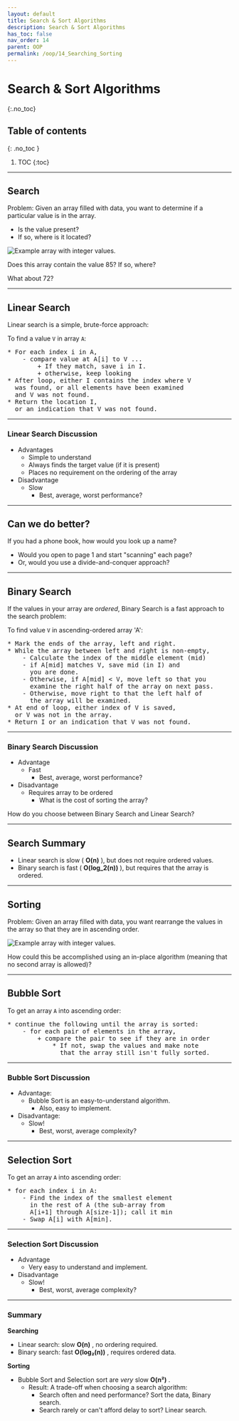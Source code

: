 ```yaml
---
layout: default
title: Search & Sort Algorithms
description: Search & Sort Algorithms
has_toc: false
nav_order: 14
parent: OOP
permalink: /oop/14_Searching_Sorting
---
```


# Search & Sort Algorithms
{:.no_toc}

## Table of contents
{: .no_toc }

1. TOC
{:toc}

---

## Search

Problem:  Given an array filled with data, you want to determine if a particular value is in the array.

* Is the value present?
* If so, where is it located?

![Example array with integer values.]({{site.baseurl}}/assets/CS50pics/shared/integer_array_with_values.svg)

Does this array contain the value 85?  If so, where?

What about 72?

---

## Linear Search

Linear search is a simple, brute-force approach:

To find a value `V` in array `A`:  

<pre>
* For each index i in A,
    - compare value at A[i] to V ...
        + If they match, save i in I.
        + otherwise, keep looking
* After loop, either I contains the index where V 
  was found, or all elements have been examined 
  and V was not found.
* Return the location I, 
  or an indication that V was not found.
</pre>

---

### Linear Search Discussion

* Advantages
    - Simple to understand
    - Always finds the target value (if it is present)
    - Places no requirement on the ordering of the array
* Disadvantage
    - Slow
        + Best, average, worst performance?

---

## Can we do better?

If you had a phone book, how would you look up a name?

* Would you open to page 1 and start "scanning" each page?
* Or, would you use a divide-and-conquer approach?

---

## Binary Search

If the values in your array are _ordered_, Binary Search is a fast approach to the search problem:

To find value `V` in ascending-ordered array 'A':

<pre>
* Mark the ends of the array, left and right.
* While the array between left and right is non-empty,
    - Calculate the index of the middle element (mid)
    - if A[mid] matches V, save mid (in I) and 
      you are done.
    - Otherwise, if A[mid] < V, move left so that you 
      examine the right half of the array on next pass.
    - Otherwise, move right to that the left half of 
      the array will be examined.
* At end of loop, either index of V is saved, 
  or V was not in the array.
* Return I or an indication that V was not found.
</pre>

---

### Binary Search Discussion

* Advantage
    - Fast
        + Best, average, worst performance?
* Disadvantage
    - Requires array to be ordered
        + What is the cost of sorting the array?

How do you choose between Binary Search and Linear Search?

---

## Search Summary

* Linear search is slow ( __O(n)__ ), but does not require ordered values.
* Binary search is fast ( __O(log_2(n))__ ), but requires that the array is ordered.

---

## Sorting

Problem:  Given an array filled with data, you want rearrange the values in the array so that they are in ascending order.

![Example array with integer values.]({{site.baseurl}}/assets/CS50pics/shared/integer_array_with_values.svg)

How could this be accomplished using an in-place algorithm (meaning that no second array is allowed)?

---

## Bubble Sort

To get an array `A` into ascending order:

<pre>
* continue the following until the array is sorted:
    - for each pair of elements in the array,
        + compare the pair to see if they are in order
            * If not, swap the values and make note 
              that the array still isn't fully sorted.
</pre>

---

### Bubble Sort Discussion

* Advantage: 
    - Bubble Sort is an easy-to-understand algorithm.
        + Also, easy to implement.
* Disadvantage:
    - Slow!
        + Best, worst, average complexity?

---

## Selection Sort

To get an array `A` into ascending order:

<pre>
* for each index i in A:
    - Find the index of the smallest element 
      in the rest of A (the sub-array from 
      A[i+1] through A[size-1]); call it min
    - Swap A[i] with A[min].    
</pre>

---

### Selection Sort Discussion

* Advantage
    - Very easy to understand and implement.
* Disadvantage
    - Slow!
        + Best, worst, average complexity?

---

### Summary

**Searching**

* Linear search: slow  __O(n)__ , no ordering required.
* Binary search: fast  __O(log&#8322;(n))__ , requires ordered data.

**Sorting**

* Bubble Sort and Selection sort are _very_ slow  __O(n&#178;)__ .
    - Result: A trade-off when choosing a search algorithm:
        - Search often and need performance? Sort the data, Binary search.
        - Search rarely or can't afford delay to sort? Linear search.
